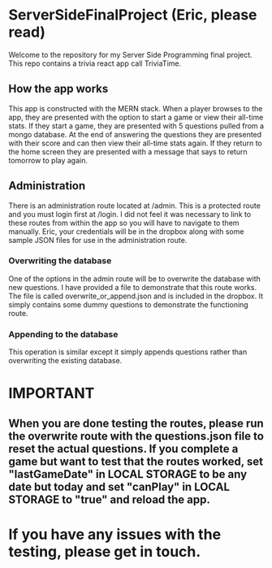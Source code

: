 # ServerSideFinalProject (Eric, please read)

Welcome to the repository for my Server Side Programming final project. This repo contains a trivia react app call TriviaTime.

## How the app works
This app is constructed with the MERN stack. When a player browses to the app, they are presented with the option to start a game or view their all-time stats.
If they start a game, they are presented with 5 questions pulled from a mongo database. At the end of answering the questions they are presented with their score
and can then view their all-time stats again. If they return to the home screen they are presented with a message that says to return tomorrow to play again.

## Administration
There is an administration route located at /admin. This is a protected route and you must login first at /login. I did not feel it was necessary to link to these routes from within the app so you will have to navigate to them manually. Eric, your credentials will be in the dropbox
along with some sample JSON files for use in the administration route.

### Overwriting the database
One of the options in the admin route will be to overwrite the database with new questions. I have provided a file to demonstrate that this route works.
The file is called overwrite_or_append.json and is included in the dropbox. It simply contains some dummy questions to demonstrate the functioning route.

### Appending to the database
This operation is similar except it simply appends questions rather than overwriting the existing database.

# IMPORTANT 

## When you are done testing the routes, please run the overwrite route with the questions.json file to reset the actual questions. If you complete a game but want to test that the routes worked, set "lastGameDate" in LOCAL STORAGE to be any date but today and set "canPlay" in LOCAL STORAGE to "true" and reload the app.

# If you have any issues with the testing, please get in touch.
